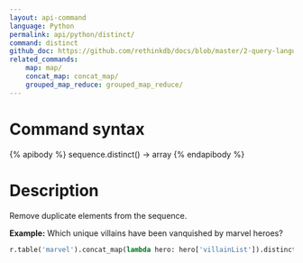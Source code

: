 ```yaml
---
layout: api-command 
language: Python
permalink: api/python/distinct/
command: distinct
github_doc: https://github.com/rethinkdb/docs/blob/master/2-query-language/api/python/aggregation/distinct.md
related_commands:
    map: map/
    concat_map: concat_map/
    grouped_map_reduce: grouped_map_reduce/
---
```


# Command syntax #

{% apibody %}
sequence.distinct() &rarr; array
{% endapibody %}

# Description #

Remove duplicate elements from the sequence.

__Example:__ Which unique villains have been vanquished by marvel heroes?

```py
r.table('marvel').concat_map(lambda hero: hero['villainList']).distinct().run(conn)
```
